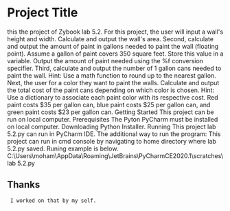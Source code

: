 # Project Title

this the project of Zybook lab 5.2. For this project, the user will input a wall's height and width. Calculate and output the wall's area. Second, calculate and output the amount of paint in gallons needed to paint the wall (floating point). Assume a gallon of paint covers 350 square feet. Store this value in a variable. Output the amount of paint needed using the %f conversion specifier. Third, calculate and output the number of 1 gallon cans needed to paint the wall. Hint: Use a math function to round up to the nearest gallon. Next, the user for a color they want to paint the walls. Calculate and output the total cost of the paint cans depending on which color is chosen. Hint: Use a dictionary to associate each paint color with its respective cost. Red paint costs $35 per gallon can, blue paint costs $25 per gallon can, and green paint costs $23 per gallon can.
Getting Started
This project can be run on local computer.
Prerequisites
The Pyton PyCharm must be installed on local computer. Downloading Python Installer.
Running
This project lab 5.2.py can run in PyCharm IDE. The additional way to run the program: This project can run in cmd console by navigating to home directory where lab 5.2.py saved. Runing example is below. C:\Users\moham\AppData\Roaming\JetBrains\PyCharmCE2020.1\scratches\lab 5.2.py
## Thanks 
     I worked on that by my self.

